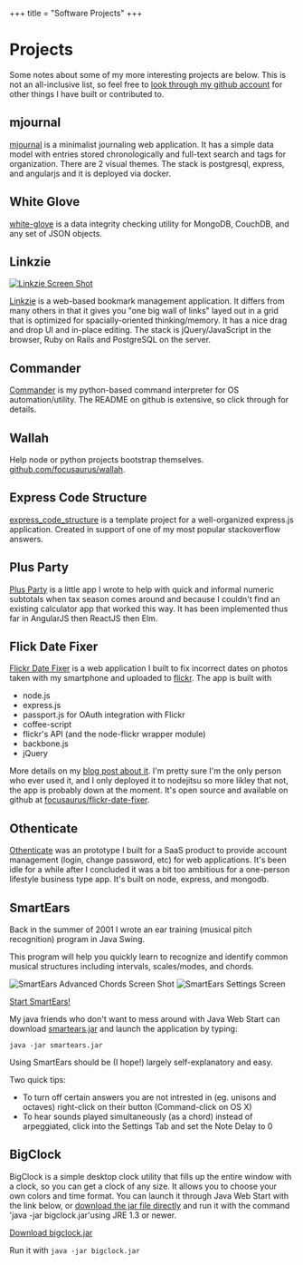 +++
title = "Software Projects"
+++
# Projects

Some notes about some of my more interesting projects are below. This is not an all-inclusive list, so feel free to [look through my github account](https://github.com/focusaurus) for other things I have built or contributed to.

## mjournal

[mjournal](https://mjournal.peterlyons.com) is a minimalist journaling web application. It has a simple data model with entries stored chronologically and full-text search and tags for organization. There are 2 visual themes. The stack is postgresql, express, and angularjs and it is deployed via docker.

## White Glove

[white-glove](https://github.com/focusaurus/white-glove) is a data integrity checking utility for MongoDB, CouchDB, and any set of JSON objects.

## Linkzie

<a href="https://linkzie.com" target="_blank"><img src="/images/linkzie_screen_shot.png" alt="Linkzie Screen Shot"></a>

[Linkzie](https://linkzie.com) is a web-based bookmark management application. It differs from many others in that it gives you "one big wall of links" layed out in a grid that is optimized for spacially-oriented thinking/memory. It has a nice drag and drop UI and in-place editing. The stack is jQuery/JavaScript in the browser, Ruby on Rails and PostgreSQL on the server.

## Commander

[Commander](https://github.com/focusaurus/commander) is my python-based command interpreter for OS automation/utility. The README on github is extensive, so click through for details.

## Wallah

Help node or python projects bootstrap themselves. [github.com/focusaurus/wallah](https://github.com/focusaurus/wallah).

## Express Code Structure

[express_code_structure](https://github.com/focusaurus/express_code_structure) is a template project for a well-organized express.js application. Created in support of one of my most popular stackoverflow answers.

## Plus Party

[Plus Party](/plus-party) is a little app I wrote to help with quick and informal numeric subtotals when tax season comes around and because I couldn't find an existing calculator app that worked this way. It has been implemented thus far in AngularJS then ReactJS then Elm.

## Flick Date Fixer

[Flickr Date Fixer](http://flickrdatefixer.jit.su) is a web application I built to fix incorrect dates on photos taken with my smartphone and uploaded to [flickr](http://flickr.com). The app is built with

* node.js
* express.js
* passport.js for OAuth integration with Flickr
* coffee-script
* flickr's API (and the node-flickr wrapper module)
* backbone.js
* jQuery

More details on my [blog post about it](/problog/2013/04/flickr-date-fixer). I'm pretty sure I'm the only person who ever used it, and I only deployed it to nodejitsu so more likley that not, the app is probably down at the moment. It's open source and available on github at [focusaurus/flickr-date-fixer](https://github.com/focusaurus/flickr-date-fixer).

## Othenticate

[Othenticate](http://othenticate.com) was an prototype I built for a SaaS product to provide account management (login, change password, etc) for web applications. It's been idle for a while after I concluded it was a bit too ambitious for a one-person lifestyle business type app. It's built on node, express, and mongodb.

## SmartEars

Back in the summer of 2001 I wrote an ear training (musical pitch recognition) program in Java Swing.

This program
will help you quickly learn to recognize and identify common musical
structures including intervals, scales/modes, and chords.

<img src="./images/smartears_screen1.jpg" alt="SmartEars Advanced Chords Screen Shot"/>
<img src="./images/smartears_settings.jpg" alt="SmartEars Settings Screen">

<a href="/dist/smartears.jnlp">Start SmartEars!</a>

My java friends who don't want to mess around with Java Web Start can
download <a href="/dist/smartears.jar">smartears.jar</a> and launch the
application by typing:

<code>java -jar smartears.jar</code>

Using SmartEars should be (I hope!) largely self-explanatory and easy.

Two quick tips:

* To turn off certain answers you are not intrested in
    (eg. unisons and octaves) right-click on their button (Command-click on OS X)
* To hear sounds played simultaneously (as a chord) instead of arpeggiated,
    click into the Settings Tab and set the Note Delay to 0

## BigClock

BigClock is a simple desktop clock utility that fills up the entire window with a clock, so you can get a clock of any size. It allows you to choose your own colors and time format. You can launch it through Java Web Start with the link below, or [download the jar file directly](/dist/bigclock.jar) and run it with the command 'java -jar bigclock.jar'using JRE 1.3 or newer.

[Download bigclock.jar](/dist/bigclock.jar)

Run it with <code>java -jar bigclock.jar</code>
